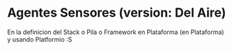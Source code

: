 # Agentes Sensores \(version: Del Aire\)

En la definicion del Stack o Pila o Framework en Plataforma \(en Plataforma\) y usando Platformio :S



